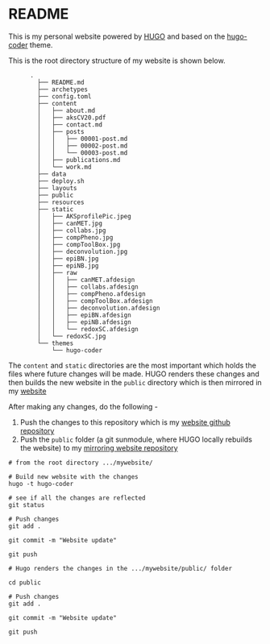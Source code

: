 # README

This is my personal website powered by [HUGO](https://gohugo.io/) and based on the [hugo-coder](https://github.com/luizdepra/hugo-coder/) theme.

This is the root directory structure of my website is shown below. 

```
      .
        ├── README.md
        ├── archetypes
        ├── config.toml
        ├── content
        │   ├── about.md
        │   ├── aksCV20.pdf
        │   ├── contact.md
        │   ├── posts
        │   │   ├── 00001-post.md
        │   │   ├── 00002-post.md
        │   │   └── 00003-post.md
        │   ├── publications.md
        │   └── work.md
        ├── data
        ├── deploy.sh
        ├── layouts
        ├── public
        ├── resources
        ├── static
        │   ├── AKSprofilePic.jpeg
        │   ├── canMET.jpg
        │   ├── collabs.jpg
        │   ├── compPheno.jpg
        │   ├── compToolBox.jpg
        │   ├── deconvolution.jpg
        │   ├── epiBN.jpg
        │   ├── epiNB.jpg
        │   ├── raw
        │   │   ├── canMET.afdesign
        │   │   ├── collabs.afdesign
        │   │   ├── compPheno.afdesign
        │   │   ├── compToolBox.afdesign
        │   │   ├── deconvolution.afdesign
        │   │   ├── epiBN.afdesign
        │   │   ├── epiNB.afdesign
        │   │   └── redoxSC.afdesign
        │   └── redoxSC.jpg
        └── themes
            └── hugo-coder
```

The `content` and `static` directories are the most important which holds the files where future changes will be made. HUGO renders these changes and then builds the new website in the `public` directory which is then mirrored in my [website](https://github.com/ashwini-kr-sharma/)


After making any changes, do the following -

1. Push the changes to this repository which is my [website github repository](https://github.com/ashwini-kr-sharma/mywebsite)
2. Push the `public` folder (a git sunmodule, where HUGO locally rebuilds the website) to my [mirroring website repository](https://github.com/ashwini-kr-sharma/ashwini-kr-sharma.github.io)

```
# from the root directory .../mywebsite/

# Build new website with the changes
hugo -t hugo-coder

# see if all the changes are reflected
git status

# Push changes
git add .

git commit -m "Website update"

git push

# Hugo renders the changes in the .../mywebsite/public/ folder

cd public

# Push changes
git add .

git commit -m "Website update"

git push

```
